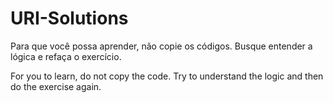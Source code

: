 # URI-Solutions

Para que você possa aprender, não copie os códigos. Busque entender a lógica e refaça o exercício.

For you to learn, do not copy the code. Try to understand the logic and then do the exercise again.
